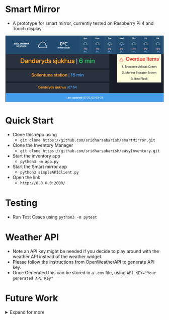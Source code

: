 # Smart Mirror
- A prototype for smart mirror, currently tested on Raspberry Pi 4 and Touch display.

![alt text](Assets/app.png)



# Quick Start

- Clone this repo using 
    - `git clone https://github.com/sridharsabarish/smartMirror.git`
- Clone the Inventory Manager
    - `git clone https://github.com/sridharsabarish/easyInventory.git`
- Start the inventory app
    - `python3 -m app.py`
- Start the Smart mirror app
    - `python3 simpleAPIClient.py`
- Open the link
    - `http://0.0.0.0:2000/`


# Testing

- Run Test Cases using `python3 -m pytest` 


# Weather API
- Note an API key might be needed if you decide to play around with the weather API instead of the weather widget. 
- Please follow the instructions from OpenWeatherAPI to generate API key.
- Once Generated this can be stored in a `.env` file, using ```API_KEY="Your generated API Key"```


# Future Work

<!--- Collapsible section test
> <-->

<details>
<summary> Expand for more </summary>

# Home Automation
1. ESP32 based humiditity/Temperature/Pressure monitoring.
1. PIR Triggering of lights.
1. Automate humidifer with a finger bot
1. Automate Watering of Plants in home



</details>